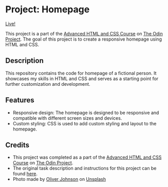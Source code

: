 # Project: Homepage

[Live!](https://kame-sama.github.io/odin-homepage/)

This project is a part of the [Advanced HTML and CSS Course](https://www.theodinproject.com/paths/full-stack-javascript/courses/advanced-html-and-css) on [The Odin Project](https://www.theodinproject.com/). The goal of this project is to create a responsive homepage using HTML and CSS.

## Description

This repository contains the code for homepage of a fictional person. It showcases my skills in HTML and CSS and serves as a starting point for further customization and development.

## Features

- Responsive design: The homepage is designed to be responsive and compatible with different screen sizes and devices.
- Custom styling: CSS is used to add custom styling and layout to the homepage.

## Credits

- This project was completed as a part of the [Advanced HTML and CSS Course](https://www.theodinproject.com/paths/full-stack-javascript/courses/advanced-html-and-css) on [The Odin Project](https://www.theodinproject.com/).
- The original task description and instructions for this project can be found [here](https://www.theodinproject.com/lessons/node-path-advanced-html-and-css-homepage).
- Photo made by [Oliver Johnson](https://unsplash.com/@olicansee) on [Unsplash](https://unsplash.com/)
